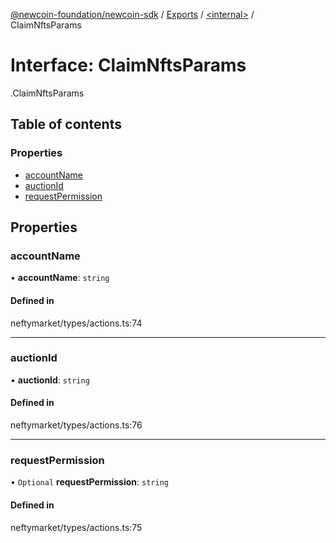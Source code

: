 [@newcoin-foundation/newcoin-sdk](../README.md) / [Exports](../modules.md) / [<internal\>](../modules/internal_.md) / ClaimNftsParams

# Interface: ClaimNftsParams

[<internal>](../modules/internal_.md).ClaimNftsParams

## Table of contents

### Properties

- [accountName](internal_.ClaimNftsParams.md#accountname)
- [auctionId](internal_.ClaimNftsParams.md#auctionid)
- [requestPermission](internal_.ClaimNftsParams.md#requestpermission)

## Properties

### accountName

• **accountName**: `string`

#### Defined in

neftymarket/types/actions.ts:74

___

### auctionId

• **auctionId**: `string`

#### Defined in

neftymarket/types/actions.ts:76

___

### requestPermission

• `Optional` **requestPermission**: `string`

#### Defined in

neftymarket/types/actions.ts:75
